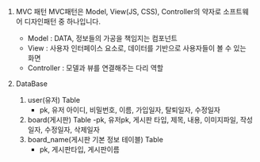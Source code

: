 1. MVC 패턴
	MVC패턴은 Model, View(JS, CSS), Controller의 약자로 소프트웨어 디자인패턴 중 하나입니다.
	- Model : DATA, 정보들의 가공을 책임지는 컴포넌트
	- View : 사용자 인터페이스 요소로, 데이터를 기반으로 사용자들이 볼 수 있는 화면
	- Controller : 모델과 뷰를 연결해주는 다리 역할

4. DataBase 
	1) user(유저) Table
		- pk, 유저 아이디, 비밀번호, 이름, 가입일자, 탈퇴일자, 수정일자
	2) board(게시판) Table
		-pk, 유저pk, 게시판 타입, 제목, 내용, 이미지파일, 작성일자, 수정일자, 삭제일자
	3) board_name(게시판 기본 정보 테이블) Table
		- pk, 게시판타입, 게시판이름